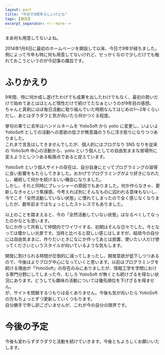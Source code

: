```yaml
---
layout: post
title: "今日で9周年らしいけども"
tags: [雑談]
excerpt_separator: <!--more-->
---
```


まあ何も用意してないよね。  
  
2014年1月6日に最初のホームページを開設して以来、今日で9年が経ちました。例によって今年も特に何も用意してないけれど、せっかくなので少しだけでも触れておこうというのが今記事の趣旨です。

<!--more-->

# ふりかえり

9年間、特に何か成し遂げたわけでも成果を出したわけでもなく、最初の勢いだけで始めてあとはほとんど惰性だけで続けてたなぁというのが9年目の感想。  
ちゃんと真剣にほぼ毎日活動に取り組んでいた時期なんてはじめの1〜2年くらいだし、あとはダラダラと気が向いたら何かつくる程度。  

挙句の果てに去年はハンドルネームを YotioSoft から yotio に変更し、いよいよ YotioSoft としての活動への意欲の低さが無意識のうちに浮き彫りになりつつありました。  
これまで言及はしてきませんでしたが、個人的にはブログなり SNS なりを従来の YotioSoft 中心の活動から、yotio という個人としての自由気ままな居場所に変えようとしつつある転換点であると捉えています。  

YotioSoft という個人サイトの存在は、自分自身にとってプログラミングの習得に良い影響をもたらしてきました。おかげでプログラミングがより好きになれたし、継続して何かを続けるいい機会になりました。  
しかし、それと同時にプレッシャーの原因でもありました。何か作らなきゃ、更新しなきゃという焦燥感。今考えれば別にそんなものに囚われる意味もないし、今でこそ「全然活動していない状態」に慣れてしまったので全く感じなくなりましたが、数年前まではちょっとしたストレスでもありました。  

以上のことを踏まえると、今の「全然活動していない状態」はなるべくしてなったのかなとも思います。  
なにか作って共有して仲間内でワイワイする、初期はそんな日々でした。今となっては懐かしい光景です。当時と比べると寂しい感じはしますが、結局今の自分には自由気ままに、作りたいときになにか作ってあとは放置、使いたい人だけ使ってくださいというスタイルが向いているような気もします。  

開発に割けられる時間が圧倒的に減ってしまったし、開発意欲が低下しつつあるので、今後はよりブログ中心になっていくと思います。以前はプログラミングを続ける理由が「YotioSoft」の存在のみにありましたが、情報工学を学問における専門分野にしてしまった今、むしろ YotioSoft が無くとも続けざるを得ない状況にあります。どうしても趣味の活動については優先順位を下げざるを得ません。  
が、サイトを閉鎖するつもりは全くありません。今後も気が向いたら YotioSoft の方もちょっとずつ更新していくつもります。  
自分勝手で申し訳ございませんが、これが今の自分の限界です。

# 今後の予定

今後も変わらずダラダラと活動を続けていきます。今後ともよろしくお願いいたします。
